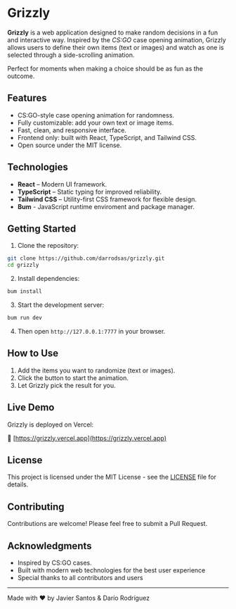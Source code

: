 # Grizzly

**Grizzly** is a web application designed to make random decisions in a fun and interactive way. Inspired by the *CS\:GO* case opening animation, Grizzly allows users to define their own items (text or images) and watch as one is selected through a side-scrolling animation.

Perfect for moments when making a choice should be as fun as the outcome.

## Features

* CS\:GO-style case opening animation for randomness.
* Fully customizable: add your own text or image items.
* Fast, clean, and responsive interface.
* Frontend only: built with React, TypeScript, and Tailwind CSS.
* Open source under the MIT license.

## Technologies

* **React** – Modern UI framework.
* **TypeScript** – Static typing for improved reliability.
* **Tailwind CSS** – Utility-first CSS framework for flexible design.
* **Bum** - JavaScript runtime enviroment and package manager.

## Getting Started

1. Clone the repository:
```bash
git clone https://github.com/darrodsas/grizzly.git
cd grizzly
```

2. Install dependencies:
```bash
bum install
```

3. Start the development server:
```bash
bum run dev
```
4. Then open `http://127.0.0.1:7777` in your browser.

## How to Use

1. Add the items you want to randomize (text or images).
2. Click the button to start the animation.
3. Let Grizzly pick the result for you.

## Live Demo

Grizzly is deployed on Vercel:

🔗 [https://grizzly.vercel.app](https://grizzly.vercel.app)

## License

This project is licensed under the MIT License - see the [LICENSE](LICENSE) file for details.

## Contributing

Contributions are welcome! Please feel free to submit a Pull Request.

## Acknowledgments

- Inspired by CS:GO cases.
- Built with modern web technologies for the best user experience
- Special thanks to all contributors and users

---

Made with ❤️ by Javier Santos & Darío Rodríguez
